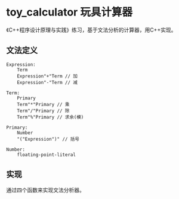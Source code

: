 # toy_calculator 玩具计算器
《C++程序设计原理与实践》练习，基于文法分析的计算器，用C++实现。

## 文法定义
```
Expression: 
    Term 
    Expression"+"Term // 加
    Expression"-"Term // 减

Term:
    Primary 
    Term"*"Primary // 乘
    Term"/"Primary // 除
    Term"%"Primary // 求余(模)

Primary: 
    Number 
    "("Expression")" // 括号

Number:
    floating-point-literal
```

## 实现
通过四个函数来实现文法分析器。
